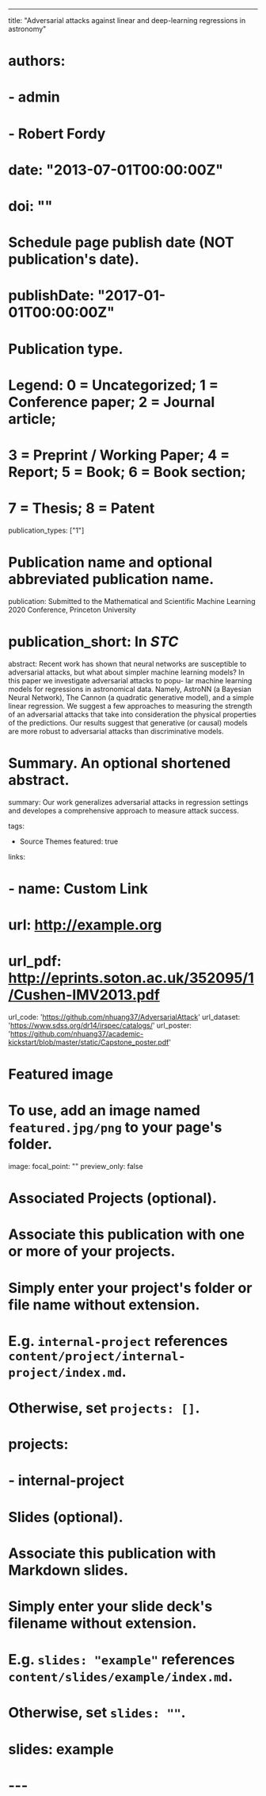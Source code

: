 ---
title: "Adversarial attacks against linear and deep-learning regressions in astronomy"
# authors:
# - admin
# - Robert Fordy
# date: "2013-07-01T00:00:00Z"
# doi: ""

# Schedule page publish date (NOT publication's date).
# publishDate: "2017-01-01T00:00:00Z"

# Publication type.
# Legend: 0 = Uncategorized; 1 = Conference paper; 2 = Journal article;
# 3 = Preprint / Working Paper; 4 = Report; 5 = Book; 6 = Book section;
# 7 = Thesis; 8 = Patent
publication_types: ["1"]

# Publication name and optional abbreviated publication name.
publication: Submitted to the Mathematical and Scientific Machine Learning 2020 Conference, Princeton University
# publication_short: In *STC*

abstract: Recent work has shown that neural networks are susceptible to adversarial attacks, but what about simpler machine learning models? In this paper we investigate adversarial attacks to popu- lar machine learning models for regressions in astronomical data. Namely, AstroNN (a Bayesian Neural Network), The Cannon (a quadratic generative model), and a simple linear regression. We suggest a few approaches to measuring the strength of an adversarial attacks that take into consideration the physical properties of the predictions. Our results suggest that generative (or causal) models are more robust to adversarial attacks than discriminative models.

# Summary. An optional shortened abstract.
summary: Our work generalizes adversarial attacks in regression settings and developes a comprehensive approach to measure attack success.

tags:
- Source Themes
featured: true

links:
# - name: Custom Link
#  url: http://example.org
# url_pdf: http://eprints.soton.ac.uk/352095/1/Cushen-IMV2013.pdf
url_code: 'https://github.com/nhuang37/AdversarialAttack'
url_dataset: 'https://www.sdss.org/dr14/irspec/catalogs/'
url_poster: 'https://github.com/nhuang37/academic-kickstart/blob/master/static/Capstone_poster.pdf'
# Featured image
# To use, add an image named `featured.jpg/png` to your page's folder. 
image:
  focal_point: ""
  preview_only: false

# Associated Projects (optional).
#   Associate this publication with one or more of your projects.
#   Simply enter your project's folder or file name without extension.
#   E.g. `internal-project` references `content/project/internal-project/index.md`.
#   Otherwise, set `projects: []`.
# projects:
# - internal-project

# Slides (optional).
#   Associate this publication with Markdown slides.
#   Simply enter your slide deck's filename without extension.
#   E.g. `slides: "example"` references `content/slides/example/index.md`.
#   Otherwise, set `slides: ""`.
# slides: example
# ---


